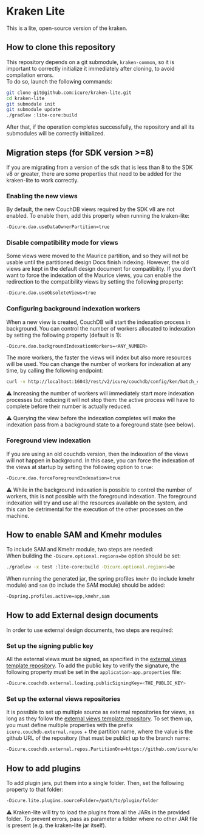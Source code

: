 # Kraken Lite
This is a lite, open-source version of the kraken.  

## How to clone this repository
This repository depends on a git submodule, `kraken-common`, so it is important to correctly initialize it immediately after cloning, to avoid compilation errors.  
To do so, launch the following commands:

```bash
git clone git@github.com:icure/kraken-lite.git
cd kraken-lite
git submodule init
git submodule update
./gradlew :lite-core:build
```

After that, if the operation completes successfully, the repository and all its submodules will be correctly initialized. 

## Migration steps (for SDK version >=8)
If you are migrating from a version of the sdk that is less than 8 to the SDK v8 or greater, there are some properties that need to be added for the kraken-lite to work correctly.

### Enabling the new views
By default, the new CouchDB views required by the SDK v8 are not enabled. To enable them, add this property when running the kraken-lite:
```bash
-Dicure.dao.useDataOwnerPartition=true
```

### Disable compatibility mode for views
Some views were moved to the Maurice partition, and so they will not be usable until the partitioned design Docs finish
indexing.
However, the old views are kept in the default design document for compatibility. If you don't want to force the indexation
of the Maurice views, you can enable the redirection to the compatibility views by setting the following property:
```bash
-Dicure.dao.useObsoleteViews=true
```

### Configuring background indexation workers
When a new view is created, CouchDB will start the indexation process in background. You can control the number of workers
allocated to indexation by setting the following property (default is 1):
```bash
-Dicure.dao.backgroundIndexationWorkers=<ANY_NUMBER>
```
The more workers, the faster the views will index but also more resources will be used.
You can change the number of workers for indexation at any time, by calling the following endpoint:
```bash
curl -v http://localhost:16043/rest/v2/icure/couchdb/config/ken/batch_channels?value=<ANY_NUMBER>
```
:warning: Increasing the number of workers will immediately start more indexation processes but reducing it will not stop
them: the active process will have to complete before their number is actually reduced.

:warning: Querying the view before the indexation completes will make the indexation pass from a background state to a
foreground state (see below).

### Foreground view indexation
If you are using an old couchdb version, then the indexation of the views will not happen in background. In this case,
you can force the indexation of the views at startup by setting the following option to `true`:
```bash
-Dicure.dao.forceForegroundIndexation=true
```
:warning: While in the background indexation is possible to control the number of workers, this is not possible with the 
foreground indexation. The foreground indexation will try and use all the resources available on the system, and this can
be detrimental for the execution of the other processes on the machine.

## How to enable SAM and Kmehr modules
To include SAM and Kmehr module, two steps are needed:  
When building the `-Dicure.optional.regions=be` option should be set:
```bash
./gradlew -x test :lite-core:build -Dicure.optional.regions=be
```

When running the generated jar, the spring profiles `kmehr` (to include kmehr module) and `sam` (to include the SAM module) should be added:
```bash
-Dspring.profiles.active=app,kmehr,sam
```

## How to add External design documents
In order to use external design documents, two steps are required:

### Set up the signing public key
All the external views must be signed, as specified in the [external views template repository](https://github.com/icure/external-design-doc-template). 
To add the public key to verify the signature, the following property must be set in the `application-app.properties` file:
```bash
-Dicure.couchdb.external.loading.publicSigningKey=<THE_PUBLIC_KEY>
```

### Set up the external views repositories
It is possible to set up multiple source as external repositories for views, as long as they follow the [external views template repository](https://github.com/icure/external-design-doc-template).
To set them up, you must define multiple properties with the prefix `icure.couchdb.external.repos` + the partition name, where
the value is the github URL of the repository (that must be public) up to the branch name:

```bash
-Dicure.couchdb.external.repos.PartitionOne=https://github.com/icure/external-design-doc-template/main -Dicure.couchdb.external.repos.AnotherPartition=https://github.com/icure/an-external-repo-for-views/main
```

## How to add plugins
To add plugin jars, put them into a single folder. Then, set the following property to that folder:
```bash
-Dicure.lite.plugins.sourceFolder=/path/to/plugin/folder
```
:warning:
Kraken-lite will try to load the plugins from all the JARs in the provided folder. To prevent errors, pass as parameter
a folder where no other JAR file is present (e.g. the kraken-lite jar itself).
